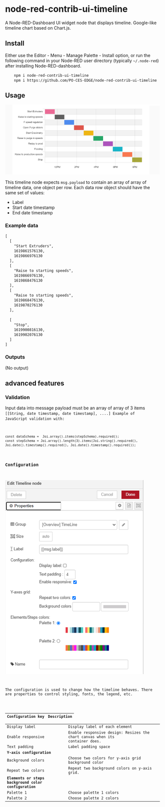 # node-red-contrib-ui-timeline

A Node-RED-Dashboard UI widget node that displays timeline. Google-like timeline chart based on Chart.js.

## Install

Either use the Editor - Menu - Manage Palette - Install option, or run the following command in your Node-RED user directory (typically `~/.node-red`) after installing Node-RED-dashboard.

        npm i node-red-contrib-ui-timeline
        npm i https://github.com/PO-CES-EDGE/node-red-contrib-ui-timeline

## Usage

![](./screenshot.png)

This timeline node expects `msg.payload` to contain an array of array of  timeline data, one object per row.
Each data row object should have the same set of values:

- Label
- Start date timestamp
- End date timestamp








### Example data

```
[
  [
    "Start Extruders",
    1619861576130,
    1619866976130
  ],
  [
    "Raise to starting speeds",
    1619866976130,
    1619868476130
  ],
  [
    "Raise to starting speeds",
    1619868476130,
    1619870276130
  ],

  [
    "Stop",
    1619900816130,
    1619902076130
  ]
]
```


### Outputs 

(No output)

## advanced features

### Validation

Input data into message payload must be an array of array of 3 items <code>[[String, date timestamp, date timestamp], ....]
Example of JavaScript validation with:

    const dataSchema =  Joi.array().items(stepSchema).required();
    const stepSchema = Joi.array().length(3).items(Joi.string().required(), Joi.date().timestamp().required(), Joi.date().timestamp().required());
    

### Configuration

![](./config_dialog_box.PNG)

The configuration is used to change how the timeline behaves. There are properties to control styling, fonts, the legend, etc.

| Configuration key                                    | Description                                                  |
| ---------------------------------------------------- | ------------------------------------------------------------ |
| Display label                                        | Display label of each element                                |
| Enable responsive                                    | Enable responsive design: Resizes the chart canvas when its container does. |
| Text padding                                         | Label padding space                                          |
| **Y-axis configuration**                             |                                                              |
| Background colors                                    | Choose two colors for y-axis grid background color           |
| Repeat two colors                                    | Repeat two background colors on y-axis grid.                 |
| **Elements or steps background color configuration** |                                                              |
| Palette 1                                            | Choose palette 1 colors                                      |
| Palette 2                                            | Choose palette 2 colors                                      |

